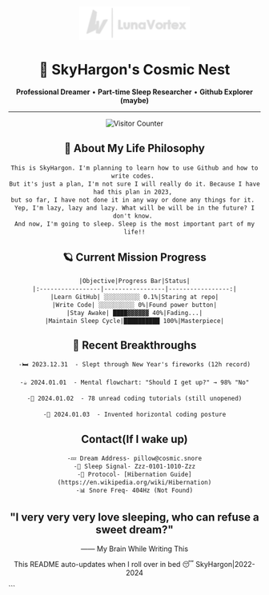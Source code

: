 <div align="center">
  <img src="assets/LH01.png" width="220" alt="LunaVortex">
  
  # 🌌 SkyHargon's Cosmic Nest 
  
  **Professional Dreamer** • **Part-time Sleep Researcher** • **Github Explorer (maybe)**
</div>

---

<div align="center">
<img src="https://visitor-badge.laobi.icu/badge?page_id=SkyHargon.SkyHargon" alt="Visitor Counter">

## 🛌 About My Life Philosophy
~~~
This is SkyHargon. I'm planning to learn how to use Github and how to write codes. 
But it's just a plan, I'm not sure I will really do it. Because I have had this plan in 2023, 
but so far, I have not done it in any way or done any things for it. 
Yep, I'm lazy, lazy and lazy. What will be will be in the future? I don't know. 
And now, I'm going to sleep. Sleep is the most important part of my life!!
~~~
## 🪐 Current Mission Progress
~~~
|Objective|Progress Bar|Status|
|:-----------------|-----------------|-----------------:|
|Learn GitHub| ░░░░░░░░░░ 0.1%|Staring at repo|
|Write Code| ░░░░░░░░░░ 0%|Found power button|
|Stay Awake| ████▓▓▓▓▓▓ 40%|Fading...|
|Maintain Sleep Cycle|██████████ 100%|Masterpiece|
~~~
## 🌙 Recent Breakthroughs
~~~
-🛏️ 2023.12.31  - Slept through New Year's fireworks (12h record)

-☕ 2024.01.01  - Mental flowchart: "Should I get up?" → 98% "No"

-📱 2024.01.02  - 78 unread coding tutorials (still unopened)

-🥱 2024.01.03  - Invented horizontal coding posture
~~~
## Contact(If I wake up)
~~~
-💤 Dream Address- pillow@cosmic.snore
-📶 Sleep Signal- Zzz-0101-1010-Zzz
-📜 Protocol- [Hibernation Guide](https://en.wikipedia.org/wiki/Hibernation)
-📊 Snore Freq- 404Hz (Not Found)
~~~

## "I very very very love sleeping, who can refuse a sweet dream?"
 —— My Brain While Writing This

This README auto-updates when I roll over in bed 😴
SkyHargon|2022-2024
</div> ```




